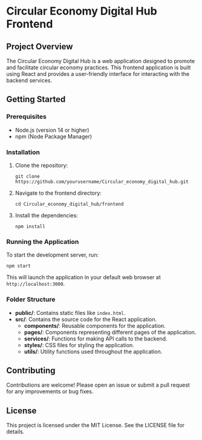 # Circular Economy Digital Hub Frontend

## Project Overview
The Circular Economy Digital Hub is a web application designed to promote and facilitate circular economy practices. This frontend application is built using React and provides a user-friendly interface for interacting with the backend services.

## Getting Started

### Prerequisites
- Node.js (version 14 or higher)
- npm (Node Package Manager)

### Installation
1. Clone the repository:
   ```
   git clone https://github.com/yourusername/Circular_economy_digital_hub.git
   ```
2. Navigate to the frontend directory:
   ```
   cd Circular_economy_digital_hub/frontend
   ```
3. Install the dependencies:
   ```
   npm install
   ```

### Running the Application
To start the development server, run:
```
npm start
```
This will launch the application in your default web browser at `http://localhost:3000`.

### Folder Structure
- **public/**: Contains static files like `index.html`.
- **src/**: Contains the source code for the React application.
  - **components/**: Reusable components for the application.
  - **pages/**: Components representing different pages of the application.
  - **services/**: Functions for making API calls to the backend.
  - **styles/**: CSS files for styling the application.
  - **utils/**: Utility functions used throughout the application.

## Contributing
Contributions are welcome! Please open an issue or submit a pull request for any improvements or bug fixes.

## License
This project is licensed under the MIT License. See the LICENSE file for details.